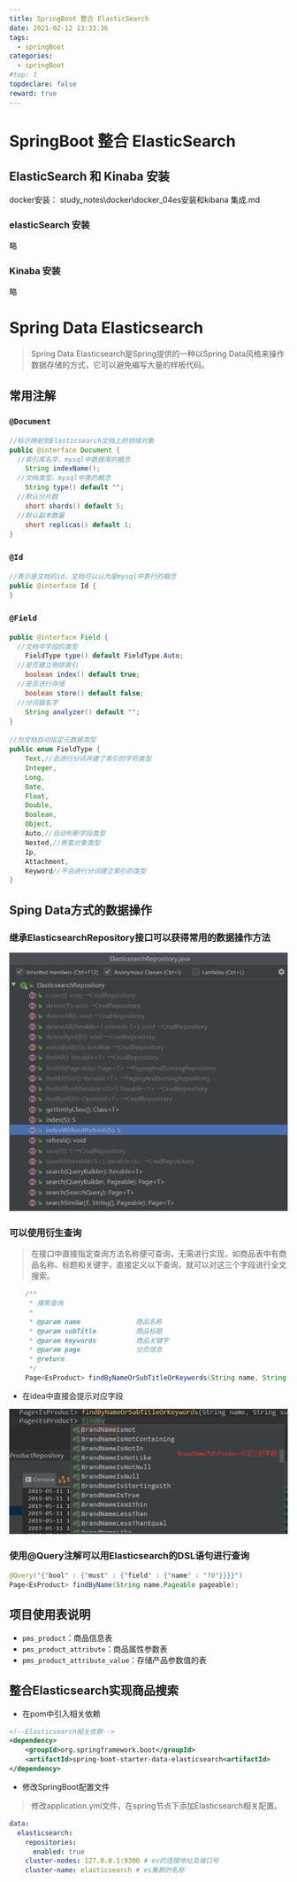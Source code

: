 ```yaml
---
title: SpringBoot 整合 ElasticSearch
date: 2021-02-12 13:33:36
tags:
  - springBoot
categories:
  - springBoot
#top: 1
topdeclare: false
reward: true
---
```


# SpringBoot 整合 ElasticSearch

## ElasticSearch 和 Kinaba 安装

docker安装： study_notes\docker\docker_04es安装和kibana 集成.md

### elasticSearch 安装

略

### Kinaba 安装

略

# Spring Data Elasticsearch

> Spring Data Elasticsearch是Spring提供的一种以Spring Data风格来操作数据存储的方式，它可以避免编写大量的样板代码。

<!--starter-->

## 常用注解

### `@Document`

```java
//标示映射到Elasticsearch文档上的领域对象
public @interface Document {
  //索引库名字，mysql中数据库的概念
    String indexName();
  //文档类型，mysql中表的概念
    String type() default "";
  //默认分片数
    short shards() default 5;
  //默认副本数量
    short replicas() default 1;
}
```

### `@Id`

```java
//表示是文档的id，文档可以认为是mysql中表行的概念
public @interface Id {
}
```

### `@Field`

```java
public @interface Field {
  //文档中字段的类型
    FieldType type() default FieldType.Auto;
  //是否建立倒排索引
    boolean index() default true;
  //是否进行存储
    boolean store() default false;
  //分词器名字
    String analyzer() default "";
}

//为文档自动指定元数据类型
public enum FieldType {
    Text,//会进行分词并建了索引的字符类型
    Integer,
    Long,
    Date,
    Float,
    Double,
    Boolean,
    Object,
    Auto,//自动判断字段类型
    Nested,//嵌套对象类型
    Ip,
    Attachment,
    Keyword//不会进行分词建立索引的类型
}

```

## Sping Data方式的数据操作

### 继承ElasticsearchRepository接口可以获得常用的数据操作方法

![image-20201231140933437](SpringBoot02_boot-elastic/image-20201231140933437.png)

### 可以使用衍生查询

> 在接口中直接指定查询方法名称便可查询，无需进行实现，如商品表中有商品名称、标题和关键字，直接定义以下查询，就可以对这三个字段进行全文搜索。

```java
    /**
     * 搜索查询
     *
     * @param name              商品名称
     * @param subTitle          商品标题
     * @param keywords          商品关键字
     * @param page              分页信息
     * @return
     */
    Page<EsProduct> findByNameOrSubTitleOrKeywords(String name, String subTitle, String keywords, Pageable page);
```

- 在idea中直接会提示对应字段

![img](SpringBoot02_boot-elastic/arch_screen_32.png)

### 使用@Query注解可以用Elasticsearch的DSL语句进行查询

```java
@Query("{"bool" : {"must" : {"field" : {"name" : "?0"}}}}")
Page<EsProduct> findByName(String name,Pageable pageable);
```

## 项目使用表说明

- `pms_product`：商品信息表
- `pms_product_attribute`：商品属性参数表
- `pms_product_attribute_value`：存储产品参数值的表

## 整合Elasticsearch实现商品搜索

- 在pom中引入相关依赖

```xml
<!--Elasticsearch相关依赖-->
<dependency>
    <groupId>org.springframework.boot</groupId>
    <artifactId>spring-boot-starter-data-elasticsearch<artifactId>
</dependency>
```

- 修改SpringBoot配置文件

> 修改application.yml文件，在spring节点下添加Elasticsearch相关配置。

```yaml
data:
  elasticsearch:
    repositories:
      enabled: true
    cluster-nodes: 127.0.0.1:9300 # es的连接地址及端口号
    cluster-name: elasticsearch # es集群的名称
```

